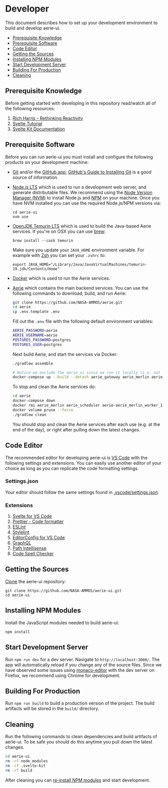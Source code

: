 # Developer

This document describes how to set up your development environment to build and develop aerie-ui.

- [Prerequisite Knowledge](#prerequisite-knowledge)
- [Prerequisite Software](#prerequisite-software)
- [Code Editor](#code-editor)
- [Getting the Sources](#getting-the-sources)
- [Installing NPM Modules](#installing-npm-modules)
- [Start Development Server](#start-development-server)
- [Building For Production](#building-for-production)
- [Cleaning](#cleaning)

## Prerequisite Knowledge

Before getting started with developing in this repository read/watch all of the following resources:

1. [Rich Harris - Rethinking Reactivity](https://www.youtube.com/watch?v=AdNJ3fydeao)
1. [Svelte Tutorial](https://svelte.dev/tutorial/basics)
1. [Svelte Kit Documentation](https://kit.svelte.dev/docs)

## Prerequisite Software

Before you can run aerie-ui you must install and configure the following products on your development machine:

- [Git](http://git-scm.com) and/or the [GitHub app](https://desktop.github.com/); [GitHub's Guide to Installing Git](https://help.github.com/articles/set-up-git) is a good source of information.

- [Node.js LTS](http://nodejs.org) which is used to run a development web server, and generate distributable files. We recommend using the [Node Version Manager (NVM)](https://github.com/nvm-sh/nvm) to install Node.js and [NPM](https://www.npmjs.com/) on your machine. Once you have NVM installed you can use the required Node.js/NPM versions via:

  ```shell
  cd aerie-ui
  nvm use
  ```

- [OpenJDK Temurin LTS](https://adoptium.net/temurin/) which is used to build the Java-based Aerie services. If you're on OSX you can use [brew](https://brew.sh/):

  ```shell
  brew install --cask temurin
  ```

  Make sure you update your `JAVA_HOME` environment variable. For example with [Zsh](https://www.zsh.org/) you can set your `.zshrc` to:

  ```shell
  export JAVA_HOME="/Library/Java/JavaVirtualMachines/temurin-19.jdk/Contents/Home"
  ```

- [Docker](https://www.docker.com/) which is used to run the Aerie services.

- [Aerie](https://github.com/NASA-AMMOS/aerie) which contains the main backend services. You can use the following commands to download, build, and run Aerie:

  ```sh
  git clone https://github.com/NASA-AMMOS/aerie.git
  cd aerie
  cp .env.template .env
  ```

  Fill out the `.env` file with the following default environment variables:

  ```sh
  AERIE_PASSWORD=aerie
  AERIE_USERNAME=aerie
  POSTGRES_PASSWORD=postgres
  POSTGRES_USER=postgres
  ```

  Next build Aerie, and start the services via Docker:

  ```sh
  ./gradlew assemble

  # Notice we exclude the aerie_ui since we run it locally (i.e. not in Docker) for development.
  docker-compose up --build --detach aerie_gateway aerie_merlin aerie_scheduler aerie_merlin_worker_1 aerie_merlin_worker_2 aerie_scheduler_worker_1 aerie_scheduler_worker_2 aerie_sequencing hasura postgres
  ```

  To stop and clean the Aerie services do:

  ```sh
  cd aerie
  docker-compose down
  docker rmi aerie_merlin aerie_scheduler aerie-aerie_merlin_worker_1 aerie-aerie_merlin_worker_2 aerie-aerie_scheduler_worker_1 aerie-aerie_scheduler_worker_2 aerie_sequencing
  docker volume prune --force
  ./gradlew clean
  ```

  You should stop and clean the Aerie services after each use (e.g. at the end of the day), or right after pulling down the latest changes.

## Code Editor

The recommended editor for developing aerie-ui is [VS Code](https://code.visualstudio.com/) with the following settings and extensions. You can easily use another editor of your choice as long as you can replicate the code formatting settings.

### Settings.json

Your editor should follow the same settings found in [.vscode/settings.json](../.vscode/settings.json).

### Extensions

1. [Svelte for VS Code](https://marketplace.visualstudio.com/items?itemName=svelte.svelte-vscode)
1. [Prettier - Code formatter](https://marketplace.visualstudio.com/items?itemName=esbenp.prettier-vscode)
1. [ESLint](https://marketplace.visualstudio.com/items?itemName=dbaeumer.vscode-eslint)
1. [Stylelint](https://marketplace.visualstudio.com/items?itemName=stylelint.vscode-stylelint)
1. [EditorConfig for VS Code](https://marketplace.visualstudio.com/items?itemName=EditorConfig.EditorConfig)
1. [GraphQL](https://marketplace.visualstudio.com/items?itemName=GraphQL.vscode-graphql)
1. [Path Intellisense](https://marketplace.visualstudio.com/items?itemName=christian-kohler.path-intellisense)
1. [Code Spell Checker](https://marketplace.visualstudio.com/items?itemName=streetsidesoftware.code-spell-checker)

## Getting the Sources

[Clone](https://help.github.com/en/github/creating-cloning-and-archiving-repositories/cloning-a-repository) the aerie-ui repository:

```shell
git clone https://github.com/NASA-AMMOS/aerie-ui.git
cd aerie-ui
```

## Installing NPM Modules

Install the JavaScript modules needed to build aerie-ui:

```shell
npm install
```

## Start Development Server

Run `npm run dev` for a dev server. Navigate to `http://localhost:3000/`. The app will automatically reload if you change any of the source files. Since we have observed some issues using [monaco-editor](https://microsoft.github.io/monaco-editor/) with the dev server on Firefox, we recommend using Chrome for development.

## Building For Production

Run `npm run build` to build a production version of the project. The build artifacts will be stored in the `build/` directory.

## Cleaning

Run the following commands to clean dependencies and build artifacts of aerie-ui. To be safe you should do this anytime you pull down the latest changes.

```sh
cd aerie-ui
rm -rf node_modules
rm -rf .svelte-kit
rm -rf build
```

After cleaning you can [re-install NPM modules](#installing-npm-modules) and start development.
